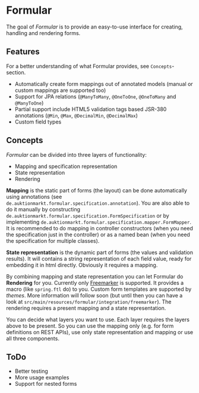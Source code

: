 # Formular

The goal of *Formular* is to provide an easy-to-use interface for creating, handling and rendering forms.

## Features

For a better understanding of what Formular provides, see `Concepts`-section.

 * Automatically create form mappings out of annotated models (manual or custom mappings are supported too)
 * Support for JPA relations (`@ManyToMany`, `@OneToOne`, `@OneToMany` and `@ManyToOne`)
 * Partial support include HTML5 validation tags based JSR-380 annotations (`@Min`, `@Max`,
   `@DecimalMin`, `@DecimalMax`)
 * Custom field types

## Concepts

*Formular* can be divided into three layers of functionality:

 * Mapping and specification representation
 * State representation
 * Rendering

**Mapping** is the static part of forms (the layout) can be done automatically using annotations (see
`de.auktionmarkt.formular.specification.annotation`). You are also able to do it manually by constructing
`de.auktionmarkt.formular.specification.FormSpecification` or by implementing 
`de.auktionmarkt.formular.specification.mapper.FormMapper`. It is recommended to do mapping in controller
constructors (when you need the specification just in the controller) or as a named bean (when you need the
specification for multiple classes).

**State representation** is the dynamic part of forms (the values and validation results). It will contains a string
representation of each field value, ready for embedding it in html directly. Obviously it requires a mapping.

By combining mapping and state representation you can let Formular do **Rendering** for you. Currently only
[Freemarker](https://freemarker.apache.org/) is supported. It provides a macro (like `spring.ftl` do) to you. Custom
form templates are supported by *themes*. More information will follow soon (but until then you can have a look at
`src/main/resources/formular/integration/freemarker`). The rendering requires a present mapping and a state
representation.

You can decide what layers you want to use. Each layer requires the layers above to be present. So you can use the
mapping only (e.g. for form definitions on REST APIs), use only state representation and mapping or use all three
components.

## ToDo

 * Better testing
 * More usage examples
 * Support for nested forms
